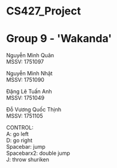 # CS427_Project
# Group 9 - 'Wakanda'

Nguyễn Minh Quân\
MSSV: 1751097

Nguyễn Minh Nhật\
MSSV: 1751090

Đặng Lê Tuấn Anh\
MSSV: 1751049

Đỗ Vương Quốc Thịnh\
MSSV: 1751105

CONTROL:\
A: go left\
D: go right\
Spacebar: jump\
Spacebarx2: double jump\
J: throw shuriken
